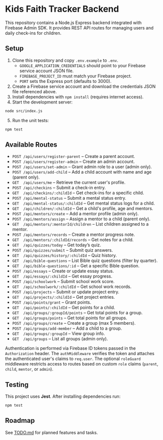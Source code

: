 # Kids Faith Tracker Backend

This repository contains a Node.js Express backend integrated with Firebase Admin SDK. It provides REST API routes for managing users and daily check-ins for children.

## Setup

1. Clone this repository and copy `.env.example` to `.env`.
   - `GOOGLE_APPLICATION_CREDENTIALS` should point to your Firebase service account JSON file.
   - `FIREBASE_PROJECT_ID` must match your Firebase project.
   - `PORT` sets the Express port (defaults to 3000).
2. Create a Firebase service account and download the credentials JSON file referenced above.
3. Install dependencies with `npm install` (requires internet access).
4. Start the development server:

```bash
node src/index.js
```

5. Run the unit tests:

```bash
npm test
```

## Available Routes

- `POST /api/users/register-parent` – Create a parent account.
- `POST /api/users/register-admin` – Create an admin account.
- `POST /api/users/set-admin` – Grant admin role to a user (admin only).
- `POST /api/users/add-child` – Add a child account with name and age (parent only).
- `GET  /api/users/me` – Retrieve the current user's profile.
- `POST /api/checkins` – Submit a check-in entry.
- `GET  /api/checkins/:childId` – Get check-ins for a specific child.
- `POST /api/mental-status` – Submit a mental status entry.
- `GET  /api/mental-status/:childId` – Get mental status logs for a child.
- `GET  /api/children/:childId` – Get a child's profile, age and mentors.
- `POST /api/mentors/create` – Add a mentor profile (admin only).
- `POST /api/mentors/assign` – Assign a mentor to a child (parent only).
- `GET  /api/mentors/:mentorId/children` – List children assigned to a mentor.
- `POST /api/mentors/records` – Create a mentor progress note.
- `GET  /api/mentors/:childId/records` – Get notes for a child.
- `GET  /api/quizzes/today` – Get today’s quiz.
- `POST /api/quizzes/submit` – Submit quiz answers.
- `GET  /api/quizzes/history/:childId` – Quiz history.
- `GET  /api/bible-questions` – List Bible quiz questions (filter by quarter).
- `GET  /api/bible-questions/:id` – Get a specific Bible question.
- `POST /api/essays` – Create or update essay status.
- `GET  /api/essays/:childId` – Get essay progress.
- `POST /api/schoolwork` – Submit school work score.
- `GET  /api/schoolwork/:childId` – Get school work records.
- `POST /api/projects` – Submit or update project entry.
- `GET  /api/projects/:childId` – Get project entries.
- `POST /api/points/grant` – Grant points.
- `GET  /api/points/:childId` – Get points for a child.
- `GET  /api/groups/:groupId/points` – Get total points for a group.
- `GET  /api/groups/points` – Get total points for all groups.
- `POST /api/groups/create` – Create a group (max 5 members).
- `POST /api/groups/add-member` – Add a child to a group.
- `GET  /api/groups/:groupId` – View group info.
- `GET  /api/groups` – List all groups (admin only).

Authentication is performed via Firebase ID tokens passed in the `Authorization` header.
The `authMiddleware` verifies the token and attaches the authenticated user's
claims to `req.user`. The optional `roleGuard` middleware restricts access to
routes based on custom `role` claims (`parent`, `child`, `mentor`, or `admin`).

## Testing

This project uses **Jest**. After installing dependencies run:

```bash
npm test
```

## Roadmap

See [TODO.md](TODO.md) for planned features and tasks.
